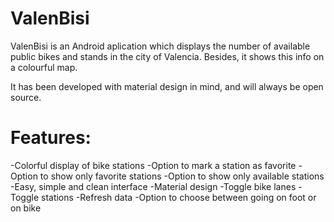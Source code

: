 # ValenBisi

ValenBisi is an Android aplication which displays the number of available public bikes and stands in the city of Valencia. Besides, it shows this info on a colourful map.

It has been developed with material design in mind, and will always be open source.

# Features:

-Colorful display of bike stations
-Option to mark a station as favorite
-Option to show only favorite stations
-Option to show only available stations
-Easy, simple and clean interface
-Material design
-Toggle bike lanes
-Toggle stations
-Refresh data
-Option to choose between going on foot or on bike
